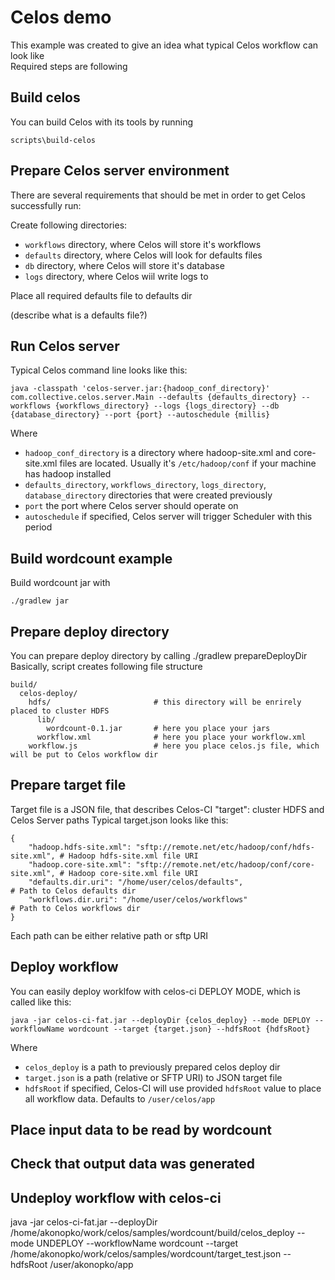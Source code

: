 # Celos demo

This example was created to give an idea what typical Celos workflow can look like  
Required steps are following

## Build celos 
You can build Celos with its tools by running
````
scripts\build-celos
```` 

## Prepare Celos server environment

There are several requirements that should be met in order to get Celos successfully run:

Create following directories:
* `workflows` directory, where Celos will store it's workflows
* `defaults` directory, where Celos will look for defaults files
* `db` directory, where Celos will store it's database
* `logs` directory, where Celos wiil write logs to


Place all required defaults file to defaults dir

(describe what is a defaults file?)

## Run Celos server

Typical Celos command line looks like this:
````
java -classpath 'celos-server.jar:{hadoop_conf_directory}' com.collective.celos.server.Main --defaults {defaults_directory} --workflows {workflows_directory} --logs {logs_directory} --db {database_directory} --port {port} --autoschedule {millis}
````

Where

* `hadoop_conf_directory` is a directory where hadoop-site.xml and core-site.xml files are located. Usually it's `/etc/hadoop/conf` if your machine has hadoop installed
* `defaults_directory`, `workflows_directory`, `logs_directory`, `database_directory` directories that were created previously
* `port` the port where Celos server should operate on
* `autoschedule` if specified, Celos server will trigger Scheduler with this period

## Build wordcount example 

Build wordcount jar with 

````
./gradlew jar
````

## Prepare deploy directory

You can prepare deploy directory by calling ./gradlew prepareDeployDir  
Basically, script creates following file structure

````
build/
  celos-deploy/
    hdfs/                       # this directory will be enrirely placed to cluster HDFS
      lib/
        wordcount-0.1.jar       # here you place your jars
      workflow.xml              # here you place your workflow.xml
    workflow.js                 # here you place celos.js file, which will be put to Celos workflow dir
````


## Prepare target file

Target file is a JSON file, that describes Celos-CI "target": cluster HDFS and Celos Server paths
Typical target.json looks like this: 

````
{
    "hadoop.hdfs-site.xml": "sftp://remote.net/etc/hadoop/conf/hdfs-site.xml", # Hadoop hdfs-site.xml file URI
    "hadoop.core-site.xml": "sftp://remote.net/etc/hadoop/conf/core-site.xml", # Hadoop core-site.xml file URI
    "defaults.dir.uri": "/home/user/celos/defaults",                           # Path to Celos defaults dir
    "workflows.dir.uri": "/home/user/celos/workflows"                          # Path to Celos workflows dir
}
````
Each path can be either relative path or sftp URI


## Deploy workflow 

You can easily deploy worklfow with celos-ci DEPLOY MODE, which is called like this:
````
java -jar celos-ci-fat.jar --deployDir {celos_deploy} --mode DEPLOY --workflowName wordcount --target {target.json} --hdfsRoot {hdfsRoot}
````

Where

* `celos_deploy` is a path to previously prepared celos deploy dir
* `target.json` is a path (relative or SFTP URI) to JSON target file
* `hdfsRoot` if specified, Celos-CI will use provided `hdfsRoot` value to place all workflow data. Defaults to `/user/celos/app`


## Place input data to be read by wordcount 

## Check that output data was generated

## Undeploy workflow with celos-ci
java -jar celos-ci-fat.jar --deployDir /home/akonopko/work/celos/samples/wordcount/build/celos_deploy --mode UNDEPLOY --workflowName wordcount --target /home/akonopko/work/celos/samples/wordcount/target_test.json --hdfsRoot /user/akonopko/app
